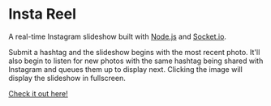 # Insta Reel

A real-time Instagram slideshow built with [Node.js](https://nodejs.org/en/) and [Socket.io](http://socket.io/).

Submit a hashtag and the slideshow begins with the most recent photo.  It'll also begin to listen for new photos with the same hashtag being shared with Instagram and queues them up to display next.  Clicking the image will display the slideshow in fullscreen.

[Check it out here!](https://real-time-reel.herokuapp.com)
